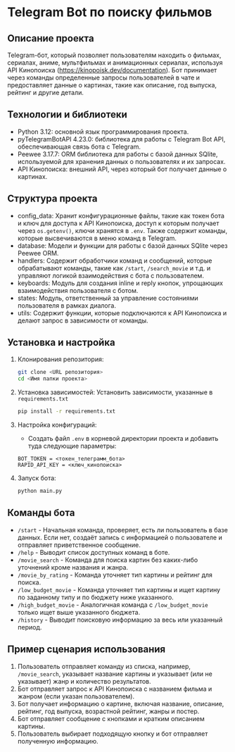 # Telegram Bot по поиску фильмов

## Описание проекта
Telegram-бот, который позволяет пользователям находить о фильмах, сериалах, аниме, мультфильмах и анимационных сериалах, используя API Кинопоиска (https://kinopoisk.dev/documentation).
Бот принимает через команды определенные запросы пользователей в чате и предоставляет данные о картинах, такие как описание, год выпуска, рейтинг и другие детали.

## Технологии и библиотеки
- Python 3.12: основной язык программирования проекта.
- pyTelegramBotAPI 4.23.0: библиотека для работы с Telegram Bot API, обеспечивающая связь бота с Telegram.
- Peewee 3.17.7: ORM библиотека для работы с базой данных SQlite, используемой для хранения данных о пользователях и их запросах.
- API Кинопоиска: внешний API, через который бот получает данные о картинах.

## Структура проекта
- config_data: Хранит конфигурационные файлы, такие как токен бота и ключ для доступа к API Кинопоиска, доступ к которым получает через `os.getenv()`, ключи хранятся в `.env`. Также содержит команды, которые высвечиваются в меню команд в Telegram.
- database: Модели и функции для работы с базой данных SQlite через Peewee ORM.
- handlers: Содержит обработчики команд и сообщений, которые обрабатывают команды, такие как `/start`, `/search_movie` и т.д. и управляют логикой взаимодействия с бота с пользователем.
- keyboards: Модуль для создания inline и reply кнопок, упрощающих взаимодействия пользователя с ботом.
- states: Модуль, ответственный за управление состояниями пользователя в рамках диалога.
- utils: Содержит функции, которые подключаются к API Кинопоиска и делают запрос в зависимости от команды.

## Установка и настройка
1. Клонирования репозитория:
   ```bash
   git clone <URL репозитория>
   cd <Имя папки проекта>
   ```

2. Установка зависимостей:
   Установить зависимости, указанные в `requirements.txt`
   ```bash
   pip install -r requirements.txt
   ```
   
3. Настройка конфигураций:
   - Создать файл `.env` в корневой директории проекта и добавить туда следующие параметры:
   ```
   BOT_TOKEN = <токен_телеграмм_бота>
   RAPID_API_KEY = <ключ_кинопоиска>
   ```

4. Запуск бота:
   ```bash
   python main.py
   ```

## Команды бота
- `/start` - Начальная команда, проверяет, есть ли пользователь в базе данных. Если нет, создаёт запись с информацией о пользователе и отправляет приветственное сообщение.
- `/help` - Выводит список доступных команд в боте.
- `/movie_search` - Команда для поиска картин без каких-либо уточнений кроме названия и жанра. 
- `/movie_by_rating` - Команда уточняет тип картины и рейтинг для поиска.
- `/low_budget_movie` - Команда уточняет тип картины и ищет картину по заданному типу и по бюджету ниже указанного.
- `/high_budget_movie` - Аналогичная команда с `/low_budget_movie` только ищет выше указанного бюджета.
- `/history` - Выводит поисковую информацию за весь или указанный период.

## Пример сценария использования
1. Пользователь отправляет команду из списка, например, `/movie_search`, указывает название картины и указывает (или не указывает) жанр и количество результатов.
2. Бот отправляет запрос к API Кинопоиска с названием фильма и жанром (если указан пользователем).
3. Бот получает информацию о картине, включая название, описание, рейтинг, год выпуска, возрастной рейтинг, жанры и постер.
4. Бот отправляет сообщение с кнопками и кратким описанием картины.
5. Пользователь выбирает подходящую кнопку и бот отправляет полученную информацию.